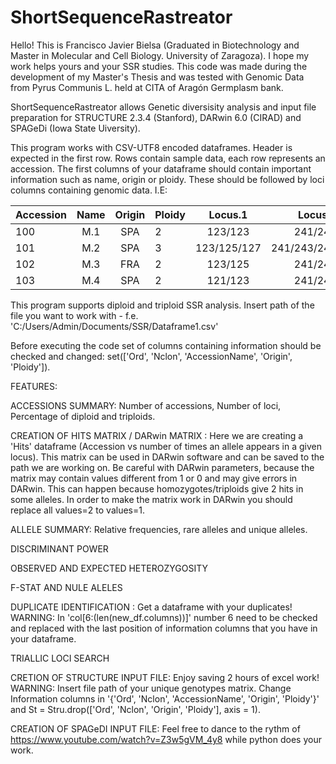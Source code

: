 # ShortSequenceRastreator
Hello! This is Francisco Javier Bielsa (Graduated in Biotechnology and Master in Molecular and Cell Biology. University of Zaragoza). I hope my work helps yours and your SSR studies. 
This code was made during the development of my Master's Thesis and was tested with Genomic Data from Pyrus Communis L. held at CITA of Aragón Germplasm bank. 

ShortSequenceRastreator allows Genetic diversisity analysis and input file preparation for STRUCTURE 2.3.4 (Stanford), DARwin 6.0 (CIRAD) and SPAGeDi (Iowa State Uiversity).

This program works with CSV-UTF8 encoded dataframes. Header is expected  in the first row. 
Rows contain sample data, each row represents an accession.
The first columns of your dataframe should contain important information such as name, origin or ploidy. These should be followed by loci columns containing genomic data.
I.E:

| Accession  | Name  | Origin | Ploidy  | Locus.1  | Locus.2 |
| :------------ |:---------------:| :-----:| :------------ |:---------------:| -----:|
| 100      | M.1 | SPA | 2      | 123/123 | 241/243 |
| 101      | M.2 | SPA | 3      | 123/125/127 | 241/243/247 |
| 102      | M.3 | FRA | 2      | 123/125 | 241/247 |
| 103      | M.4 | SPA | 2      | 121/123 | 241/243 |
 
This program supports diploid and triploid SSR analysis. 
Insert path of the file you want to work with - f.e. 'C:/Users/Admin/Documents/SSR/Dataframe1.csv'

Before executing the code set of columns containing information should be checked and changed:  set(['Ord', 'Nclon', 'AccessionName', 'Origin', 'Ploidy']).

FEATURES:

ACCESSIONS SUMMARY: Number of accessions, Number of loci, Percentage of diploid and triploids.

CREATION OF HITS MATRIX / DARwin MATRIX : Here we are creating a 'Hits' dataframe (Accession vs number of times an allele appears in a given locus).
                                          This matrix can be used in DARwin software and can be saved to the path we are working on. 
                                          Be careful with DARwin parameters, because the matrix may contain values different from 1 or 0 and 
                                          may give errors in DARwin. This can happen because homozygotes/triploids give 2 hits in some alleles.
                                          In order to make the matrix work in DARwin you should replace all values=2 to values=1.

ALLELE SUMMARY: Relative frequencies, rare alleles and unique alleles.

DISCRIMINANT POWER

OBSERVED AND EXPECTED HETEROZYGOSITY

F-STAT AND NULE ALELES 

DUPLICATE IDENTIFICATION : Get a dataframe with your duplicates! WARNING: In 'col[6:(len(new_df.columns))]' number 6 need to be checked and replaced 
with the last position of information columns that you have in your dataframe.

TRIALLIC LOCI SEARCH

CRETION OF STRUCTURE INPUT FILE: Enjoy saving 2 hours of excel work! WARNING: Insert file path of your unique genotypes matrix. Change Information columns in '{'Ord', 'Nclon', 'AccessionName', 'Origin', 'Ploidy'}' and St = Stru.drop(['Ord', 'Nclon', 'Origin', 'Ploidy'], axis = 1).


CREATION OF SPAGeDI INPUT FILE: Feel free to dance to the rythm of https://www.youtube.com/watch?v=Z3w5gVM_4y8 while python does your work. 

